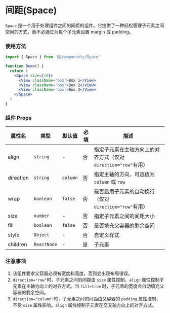 # 间距(Space)

`Space` 是一个用于处理组件之间的间距的组件。它提供了一种轻松管理子元素之间空间的方式，而不必通过为每个子元素设置 margin 或 padding。

### 使用方法

```jsx
import { Space } from '@/components/Space'

function Demo() {
  return (
    <Space size={10}>
      <View className='box'>Box 1</View>
      <View className='box'>Box 2</View>
      <View className='box'>Box 3</View>
    </Space>
  )
}
```

### 组件 Props

| 属性名 | 类型 | 默认值 | 必填 | 描述 |
| ---------- | -------- | ------ | ---- | ------------------------------------------------------------ |
| align | `string` | - | 否 | 指定子元素在主轴方向上的对齐方式（仅对`direction="row"`有用） |
| direction | `string` | `column` | 否 | 指定主轴的方向，可选值为 `column` 或 `row` |
| wrap | `boolean` | `false` | 否 | 是否启用子元素的自动换行（仅对`direction="row"`有用） |
| size | `number` | - | 否 | 指定子元素之间的间距大小 |
| fill | `boolean` | `false` | 否 | 是否填充父容器的剩余空间 |
| style | `Object` | - | 否 | 自定义样式 |
| children | `ReactNode` | - | 是 | 子元素 |

### 注意事项

1. 该组件要求父容器必须有宽度和高度，否则会出现布局错误。
2. `direction="row"`时，子元素之间的间距由 `size` 属性控制，`align` 属性控制子元素在主轴方向上的对齐方式。当 `fill=true` 时，子元素的宽度会自动填充父容器的剩余空间。
3. `direction="column"`时，子元素之间的间距由父容器的 `padding` 属性控制，不受 `size` 属性影响。`align` 属性控制子元素在交叉轴方向上的对齐方式。